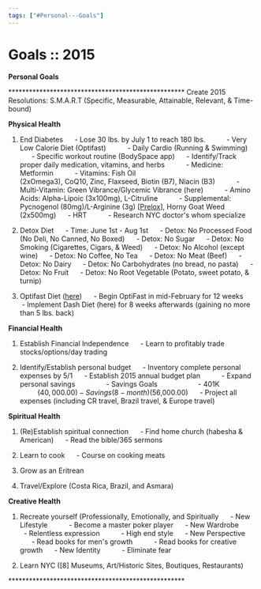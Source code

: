 ```yaml
---
tags: ["#Personal---Goals"]
---
```

# Goals :: 2015

**Personal Goals**

\*\*\*\*\*\*\*\*\*\*\*\*\*\*\*\*\*\*\*\*\*\*\*\*\*\*\*\*\*\*\*\*\*\*\*\*\*\*\*\*\*\*\*\*\*\*\*\*\*\*\*
Create 2015 Resolutions: S.M.A.R.T (Specific, Measurable, Attainable, Relevant, & Time-bound)

**Physical Health**

1) End Diabetes
     - Lose 30 lbs. by July 1 to reach 180 lbs.
          - Very Low Calorie Diet (Optifast)
          - Daily Cardio (Running & Swimming)
          - Specific workout routine (BodySpace app)
     - Identify/Track proper daily medication, vitamins, and herbs
          - Medicine: Metformin
          - Vitamins: Fish Oil (2xOmega3), CoQ10, Zinc, Flaxseed, Biotin (B7), Niacin (B3)
          - Multi-Vitamin: Green Vibrance/Glycemic Vibrance (here)
          - Amino Acids: Alpha-Lipoic (3x100mg), L-Citruline
          - Supplemental: Pycnogenol (80mg)/L-Arginine (3g) \[[Prelox](http://www.prelox.com/about/)\], Horny Goat Weed (2x500mg)
     - HRT
          - Research NYC doctor's whom specialize

2) Detox Diet
     - Time: June 1st - Aug 1st
     - Detox: No Processed Food (No Deli, No Canned, No Boxed)
     - Detox: No Sugar
     - Detox: No Smoking (Cigarettes, Cigars, & Weed)
     - Detox: No Alcohol (except wine)
     - Detox: No Coffee, No Tea
     - Detox: No Meat (Beef)
     - Detox: No Dairy
     - Detox: No Carbohydrates (no bread, no pasta)
     - Detox: No Fruit
     - Detox: No Root Vegetable (Potato, sweet potato, & turnip)

3) Optifast Diet ([here](http://www.weightlossandnutritionsolutions.com/))
     - Begin OptiFast in mid-February for 12 weeks
     - Implement Dash Diet (here) for 8 weeks afterwards (gaining no more than 5 lbs. back)

**Financial Health**

1) Establish Financial Independence
     - Learn to profitably trade stocks/options/day trading

2) Identify/Establish personal budget
     - Inventory complete personal expenses by 5/1
     - Establish 2015 annual budget plan
          - Expand personal savings
               - Savings Goals
                    - 401K                            ($40,000.00)
                    - Savings (8-month)         ($56,000.00)
     - Project all expenses (including CR travel, Brazil travel, & Europe travel)

**Spiritual Health**

1) (Re)Establish spiritual connection
     - Find home church (habesha & American)
     - Read the bible/365 sermons

2) Learn to cook
     - Course on cooking meats

3) Grow as an Eritrean

4) Travel/Explore (Costa Rica, Brazil, and Asmara)

**Creative Health**

1) Recreate yourself (Professionally, Emotionally, and Spiritually
     - New Lifestyle
          - Become a master poker player
     - New Wardrobe
          - Relentless expression
          - High end style
     - New Perspective
          - Read books for men's growth
          - Read books for creative growth
     - New Identity
          - Eliminate fear

2) Learn NYC (\[8\] Museums, Art/Historic Sites, Boutiques, Restaurants)

\*\*\*\*\*\*\*\*\*\*\*\*\*\*\*\*\*\*\*\*\*\*\*\*\*\*\*\*\*\*\*\*\*\*\*\*\*\*\*\*\*\*\*\*\*\*\*\*\*\*\*

